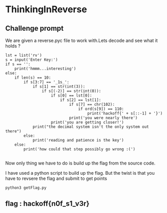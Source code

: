 # ThinkingInReverse

## Challenge prompt 
We are given a reverse.pyc file to work with.Lets decode and see what it holds ?
```
lst = list('rv')
s = input('Enter Key:')
if s == '':
    print('hmmm...interesting')
else:
    if len(s) == 10:
        if s[3:7] == '_1s_':
            if s[1] == str(int(3)):
                if s[(-2)] == str(int(0)):
                    if s[0] == lst[0]:
                        if s[2] == lst[1]:
                            if s[7] == chr(102):
                                if ord(s[9]) == 110:
                                    print('hackoff{' + s[::-1] + '}')
                            print('you were nearly there')
                    print('you are getting closer!')
            print("the decimal system isn't the only system out there")
        else:
            print('reading and patience is the key')
    else:
        print('how could that step possibly go wrong :(')
    
```

Now only thing we have to do is build up the flag from the source code.

I have used a python script to build up the flag. But the twist is that you have to revsere the flag and submit to get points

```python
python3 getFlag.py
```

## flag : hackoff{n0f_s1_v3r}